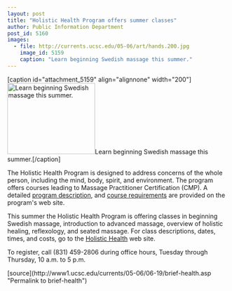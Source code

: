 ```yaml
---
layout: post
title: "Holistic Health Program offers summer classes"
author: Public Information Department
post_id: 5160
images:
  - file: http://currents.ucsc.edu/05-06/art/hands.200.jpg
    image_id: 5159
    caption: "Learn beginning Swedish massage this summer."
---
```


[caption id="attachment_5159" align="alignnone" width="200"]<a href="http://localhost/mysite/wp-content/uploads/2006/06/hands.200.jpg"><img class="size-full wp-image-5159" src="http://localhost/mysite/wp-content/uploads/2006/06/hands.200.jpg" alt="Learn beginning Swedish massage this summer." width="200" height="162" /></a>Learn beginning Swedish massage this summer.[/caption]
<a name="content" id="content"></a>
<p>
  The Holistic Health Program is designed to address concerns of the whole person, including the mind, body, spirit, and environment. The program offers courses leading to Massage Practitioner Certification (CMP). A detailed <a href="http://ucscrecreation.com/?link_id=22">program description</a>, and <a href="http://ucscrecreation.com/?link_id=22#requirements">course requirements</a> are provided on the program's web site.
</p>
<p>
  This summer the Holistic Health Program is offering classes in beginning Swedish massage, introduction to advanced massage, overview of holistic healing, reflexology, and seated massage. For class descriptions, dates, times, and costs, go to the <a href="http://ucscrecreation.com/catalog/?category=30">Holistic Health</a> web site.
</p>
<p>
  To register, call (831) 459-2806 during office hours, Tuesday through Thursday, 10 a.m. to 5 p.m.
</p>
[source](http://www1.ucsc.edu/currents/05-06/06-19/brief-health.asp "Permalink to brief-health")
